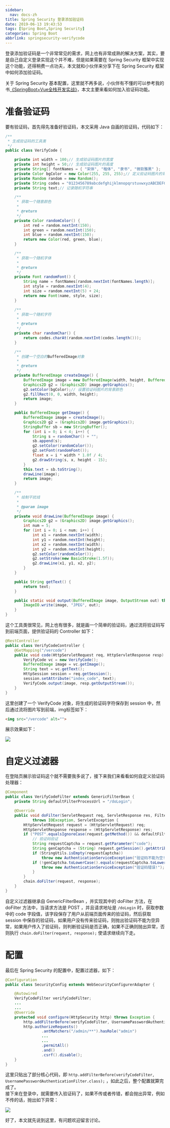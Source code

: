 ```yaml
---
sidebar:
  nav: docs-zh
title: Spring Security 登录添加验证码
date: 2019-06-13 19:43:53
tags: [Spring Boot,Spring Security]
categories: Spring Boot
abbrlink: springsecurity-verifycode
---
```


登录添加验证码是一个非常常见的需求，网上也有非常成熟的解决方案，其实，要是自己自定义登录实现这个并不难，但是如果需要在 Spring Security 框架中实现这个功能，还得稍费一点功夫，本文就和小伙伴来分享下在 Spring Security 框架中如何添加验证码。

<!--more-->

关于 Spring Security 基本配置，这里就不再多说，小伙伴有不懂的可以参考我的书[《SpringBoot+Vue全栈开发实战》](https://mp.weixin.qq.com/s/SS-B6tGKtTt6fMQRZFIkxw)，本文主要来看如何加入验证码功能。  

# 准备验证码

要有验证码，首先得先准备好验证码，本文采用 Java 自画的验证码，代码如下：

```java
/**
 * 生成验证码的工具类
 */
public class VerifyCode {

	private int width = 100;// 生成验证码图片的宽度
	private int height = 50;// 生成验证码图片的高度
	private String[] fontNames = { "宋体", "楷体", "隶书", "微软雅黑" };
	private Color bgColor = new Color(255, 255, 255);// 定义验证码图片的背景颜色为白色
	private Random random = new Random();
	private String codes = "0123456789abcdefghijklmnopqrstuvwxyzABCDEFGHIJKLMNOPQRSTUVWXYZ";
	private String text;// 记录随机字符串

	/**
	 * 获取一个随意颜色
	 * 
	 * @return
	 */
	private Color randomColor() {
		int red = random.nextInt(150);
		int green = random.nextInt(150);
		int blue = random.nextInt(150);
		return new Color(red, green, blue);
	}

	/**
	 * 获取一个随机字体
	 * 
	 * @return
	 */
	private Font randomFont() {
		String name = fontNames[random.nextInt(fontNames.length)];
		int style = random.nextInt(4);
		int size = random.nextInt(5) + 24;
		return new Font(name, style, size);
	}

	/**
	 * 获取一个随机字符
	 * 
	 * @return
	 */
	private char randomChar() {
		return codes.charAt(random.nextInt(codes.length()));
	}

	/**
	 * 创建一个空白的BufferedImage对象
	 * 
	 * @return
	 */
	private BufferedImage createImage() {
		BufferedImage image = new BufferedImage(width, height, BufferedImage.TYPE_INT_RGB);
		Graphics2D g2 = (Graphics2D) image.getGraphics();
		g2.setColor(bgColor);// 设置验证码图片的背景颜色
		g2.fillRect(0, 0, width, height);
		return image;
	}

	public BufferedImage getImage() {
		BufferedImage image = createImage();
		Graphics2D g2 = (Graphics2D) image.getGraphics();
		StringBuffer sb = new StringBuffer();
		for (int i = 0; i < 4; i++) {
			String s = randomChar() + "";
			sb.append(s);
			g2.setColor(randomColor());
			g2.setFont(randomFont());
			float x = i * width * 1.0f / 4;
			g2.drawString(s, x, height - 15);
		}
		this.text = sb.toString();
		drawLine(image);
		return image;
	}

	/**
	 * 绘制干扰线
	 * 
	 * @param image
	 */
	private void drawLine(BufferedImage image) {
		Graphics2D g2 = (Graphics2D) image.getGraphics();
		int num = 5;
		for (int i = 0; i < num; i++) {
			int x1 = random.nextInt(width);
			int y1 = random.nextInt(height);
			int x2 = random.nextInt(width);
			int y2 = random.nextInt(height);
			g2.setColor(randomColor());
			g2.setStroke(new BasicStroke(1.5f));
			g2.drawLine(x1, y1, x2, y2);
		}
	}

	public String getText() {
		return text;
	}

	public static void output(BufferedImage image, OutputStream out) throws IOException {
		ImageIO.write(image, "JPEG", out);
	}
}
```

这个工具类很常见，网上也有很多，就是画一个简单的验证码，通过流将验证码写到前端页面，提供验证码的 Controller 如下：

```java
@RestController
public class VerifyCodeController {
    @GetMapping("/vercode")
    public void code(HttpServletRequest req, HttpServletResponse resp) throws IOException {
        VerifyCode vc = new VerifyCode();
        BufferedImage image = vc.getImage();
        String text = vc.getText();
        HttpSession session = req.getSession();
        session.setAttribute("index_code", text);
        VerifyCode.output(image, resp.getOutputStream());
    }
}
```

这里创建了一个 VerifyCode 对象，将生成的验证码字符保存到 session 中，然后通过流将图片写到前端，img标签如下：

```html
<img src="/vercode" alt="">
```

展示效果如下：

![](http://www.javaboy.org/images/boot/p2-1.png)


# 自定义过滤器

在登陆页展示验证码这个就不需要我多说了，接下来我们来看看如何自定义验证码处理器：  

```java
@Component
public class VerifyCodeFilter extends GenericFilterBean {
    private String defaultFilterProcessUrl = "/doLogin";

    @Override
    public void doFilter(ServletRequest req, ServletResponse res, FilterChain chain)
            throws IOException, ServletException {
        HttpServletRequest request = (HttpServletRequest) req;
        HttpServletResponse response = (HttpServletResponse) res;
        if ("POST".equalsIgnoreCase(request.getMethod()) && defaultFilterProcessUrl.equals(request.getServletPath())) {
            // 验证码验证
            String requestCaptcha = request.getParameter("code");
            String genCaptcha = (String) request.getSession().getAttribute("index_code");
            if (StringUtils.isEmpty(requestCaptcha))
                throw new AuthenticationServiceException("验证码不能为空!");
            if (!genCaptcha.toLowerCase().equals(requestCaptcha.toLowerCase())) {
                throw new AuthenticationServiceException("验证码错误!");
            }
        }
        chain.doFilter(request, response);
    }
}
```

自定义过滤器继承自 GenericFilterBean ，并实现其中的 doFilter 方法，在 doFilter 方法中，当请求方法是 POST ，并且请求地址是 `/doLogin` 时，获取参数中的 code 字段值，该字段保存了用户从前端页面传来的验证码，然后获取 session 中保存的验证码，如果用户没有传来验证码，则抛出验证码不能为空异常，如果用户传入了验证码，则判断验证码是否正确，如果不正确则抛出异常，否则执行 `chain.doFilter(request, response);` 使请求继续向下走。  

# 配置

最后在 Spring Security 的配置中，配置过滤器，如下：  

```java
@Configuration
public class SecurityConfig extends WebSecurityConfigurerAdapter {

    @Autowired
    VerifyCodeFilter verifyCodeFilter;
    ...
    ...
    @Override
    protected void configure(HttpSecurity http) throws Exception {
        http.addFilterBefore(verifyCodeFilter, UsernamePasswordAuthenticationFilter.class);
        http.authorizeRequests()
                .antMatchers("/admin/**").hasRole("admin")
                ...
                ...
                .permitAll()
                .and()
                .csrf().disable();
    }
}
```

这里只贴出了部分核心代码，即 `http.addFilterBefore(verifyCodeFilter, UsernamePasswordAuthenticationFilter.class);` ，如此之后，整个配置就算完成了。  
接下来在登录中，就需要传入验证码了，如果不传或者传错，都会抛出异常，例如不传的话，抛出如下异常：  

![](http://www.javaboy.org/images/boot/p2-2.png)  

好了，本文就先说到这里，有问题欢迎留言讨论。  
